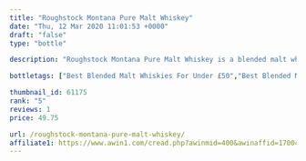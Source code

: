 ```yaml
---
title: "Roughstock Montana Pure Malt Whiskey"
date: "Thu, 12 Mar 2020 11:01:53 +0000"
draft: "false"
type: "bottle"

description: "Roughstock Montana Pure Malt Whiskey is a blended malt whisky. Rated an average of 5.0 out of 5 by 1 reviewers and available from The Whisky Exchange for only £49.75, falling slightly short of liquid gold but this in a solid everyday blended malt whisky."

bottletags: ["Best Blended Malt Whiskies For Under £50","Best Blended Malt Whiskies for under £75","Blended Malt Whiskies","Spirit Caramel (E150A)","Whiskies not containing Spirit Caramel (E150A)"]

thumbnail_id: 61175
rank: "5"
reviews: 1
price: 49.75

url: /roughstock-montana-pure-malt-whiskey/
affiliate1: https://www.awin1.com/cread.php?awinmid=400&awinaffid=170041&clickref=&p=https://www.thewhiskyexchange.com/p/20011/roughstock-montana-pure-malt-whiskey
---
```



